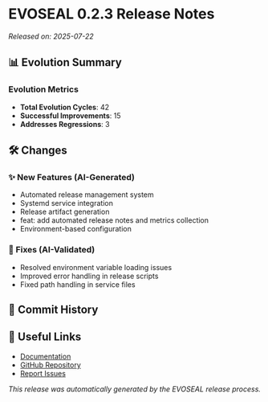 # EVOSEAL 0.2.3 Release Notes

*Released on: 2025-07-22*

## 📊 Evolution Summary

### Evolution Metrics
- **Total Evolution Cycles**: 42
- **Successful Improvements**: 15
- **Addresses Regressions**: 3

## 🛠️ Changes

### ✨ New Features (AI-Generated)
- Automated release management system
- Systemd service integration
- Release artifact generation
- feat: add automated release notes and metrics collection
- Environment-based configuration

### 🐛 Fixes (AI-Validated)
- Resolved environment variable loading issues
- Improved error handling in release scripts
- Fixed path handling in service files

## 📝 Commit History

## 🔗 Useful Links
- [Documentation](https://sha888.github.io/EVOSEAL/)
- [GitHub Repository](https://github.com/SHA888/EVOSEAL)
- [Report Issues](https://github.com/SHA888/EVOSEAL/issues)

*This release was automatically generated by the EVOSEAL release process.*